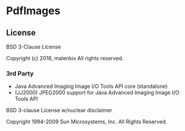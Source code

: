 # PdfImages

## License

BSD 3-Clause License

Copyright (c) 2018, malenkix All rights reserved.

### 3rd Party

* Java Advanced Imaging Image I/O Tools API core (standalone)
* (JJ2000) JPEG2000 support for Java Advanced Imaging Image I/O Tools API

BSD 3-clause License w/nuclear disclaimer

Copyright 1994-2009 Sun Microsystems, Inc. All Rights Reserved.